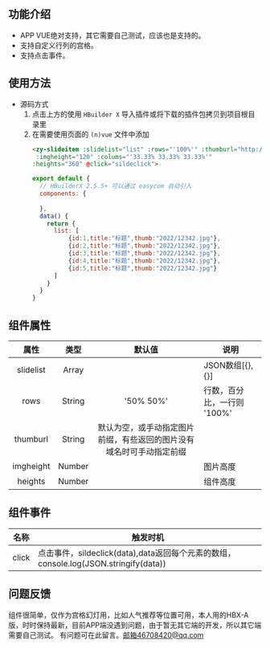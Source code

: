 ## 功能介绍
- APP VUE绝对支持，其它需要自己测试，应该也是支持的。
- 支持自定义行列的宫格。
- 支持点击事件。

## 使用方法
- 源码方式  
  1. 点击上方的使用 `HBuilder X` 导入插件或将下载的插件包拷贝到项目根目录里
  2. 在需要使用页面的 `(n)vue` 文件中添加  
     ```html
     <zy-slideitem :slidelist="list" :rows="'100%'" :thumburl="http://www.www.com/"
      :imgheight="120" :colums="'33.33% 33.33% 33.33%'" 
     :heights="360" @click="sildeclick">
     ```
     ```javascript
     export default {
       // HBuilderX 2.5.5+ 可以通过 easycom 自动引入
       components: {
         
       },
       data() {
         return {
           list: [
			   {id:1,title:"标题",thumb:"2022/12342.jpg"},
			   {id:2,title:"标题",thumb:"2022/12342.jpg"},
			   {id:3,title:"标题",thumb:"2022/12342.jpg"},
			   {id:4,title:"标题",thumb:"2022/12342.jpg"},
			   {id:5,title:"标题",thumb:"2022/12342.jpg"}
		   ]
         }
       }
     }
     ```

## 组件属性

| 属性 | 类型 | 默认值 | 说明 |
|:---:|:---:|:---:|---|
| slidelist | Array |  | JSON数组[{},{}] |
| rows | String | '50% 50%' | 行数，百分比，一行则 '100%' |
| thumburl | String | 默认为空，或手动指定图片前缀，有些返回的图片没有域名时可手动指定前缀 |  |
| imgheight | Number |  | 图片高度 |
| heights | Number |  | 组件高度 |

## 组件事件

| 名称 | 触发时机 |
|:---:|---|
| click | 点击事件，sildeclick(data),data返回每个元素的数组，console.log(JSON.stringify(data)) |


## 问题反馈
组件很简单，仅作为宫格幻灯用，比如人气推荐等位置可用，本人用的HBX-A版，时时保持最新，目前APP端没遇到问题，由于暂无其它端的开发，所以其它端需要自己测试。
有问题可在此留言。邮箱46708420@qq.com
